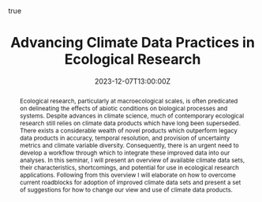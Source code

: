 ---
abstract: Ecological research, particularly at macroecological scales, is often predicated on delineating the effects of abiotic conditions on biological processes and systems. Despite advances in climate science, much of contemporary ecological research still relies on climate data products which have long been superseded. There exists a considerable wealth of novel products which outperform legacy data products in accuracy, temporal resolution, and provision of uncertainty metrics and climate variable diversity. Consequently, there is an urgent need to develop a workflow through which to integrate these improved data into our analyses. In this seminar, I will present an overview of available climate data sets, their characteristics, shortcomings, and potential for use in ecological research applications. Following from this overview I will elaborate on how to overcome current roadblocks for adoption of improved climate data sets and present a set of suggestions for how to change our view and use of climate data products.
all_day: false
authors: 
- ErikKusch
date: "2023-12-07T13:00:00Z"
date_end: "2023-12-07T14:00:00Z"
event: University of Bristol Ecology Research Group Meeting
event_url: ""
featured: false
image:
  caption: ''
  focal_point: Right
links: null
location: Bristol, United Kingdom
math: true
projects: [KrigR]
publishDate: "2023-12-08T00:00:00Z"
summary: A short summary of my findings and thoughts regarding how we use climate data in ecological research.
tags: 
 - Climate Data
 - Statistical Downscaling
 - KrigR
title: Advancing Climate Data Practices in Ecological Research
# url_code: "https://github.com/ErikKusch/Vegetation-Memory"
url_pdf: "https://htmlpreview.github.io/?https://github.com/ErikKusch/Homepage/blob/master/static/talks/2023-12-07-Bristol-Advancing-Climate-Data-Practices-in-Ecological-Research-–-Pipedream-or-Pipeline.html"
# url_poster: "https://github.com/ErikKusch/Homepage/raw/master/static/talks/2010_09_VegMem.pdf"
url_video: ""
---